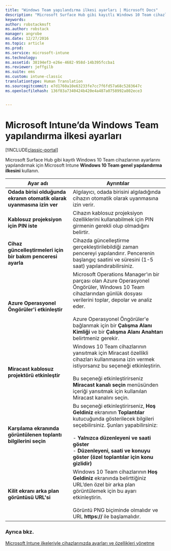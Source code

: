 ```yaml
---
title: "Windows Team yapılandırma ilkesi ayarları | Microsoft Docs"
description: "Microsoft Surface Hub gibi kayıtlı Windows 10 Team cihazlarının ayarlarını yapılandırmak için Microsoft Intune **Windows 10 Team genel yapılandırma ilkesini** kullanın."
keywords: 
author: robstackmsft
ms.author: robstack
manager: angrobe
ms.date: 12/27/2016
ms.topic: article
ms.prod: 
ms.service: microsoft-intune
ms.technology: 
ms.assetid: 38194ef3-e26e-4682-958d-14b395fccba1
ms.reviewer: jeffgilb
ms.suite: ems
ms.custom: intune-classic
translationtype: Human Translation
ms.sourcegitcommit: e7d1760a10e63233fe7cc7f6fd57a68c5283647c
ms.openlocfilehash: 136f83a7340424b420e4a487a0758992a802ece3


---
```


# <a name="windows-team-configuration-policy-settings-in-microsoft-intune"></a>Microsoft Intune’da Windows Team yapılandırma ilkesi ayarları

[!INCLUDE[classic-portal](../includes/classic-portal.md)]

Microsoft Surface Hub gibi kayıtlı Windows 10 Team cihazlarının ayarlarını yapılandırmak için Microsoft Intune **Windows 10 Team genel yapılandırma ilkesini** kullanın.

|Ayar adı|Ayrıntılar|
|----------------|-----------|
|**Odada birisi olduğunda ekranın otomatik olarak uyanmasına izin ver**|Algılayıcı, odada birisini algıladığında cihazın otomatik olarak uyanmasına izin verir.|
|**Kablosuz projeksiyon için PIN iste**|Cihazın kablosuz projeksiyon özelliklerini kullanabilmek için PIN girmenin gerekli olup olmadığını belirtir.|
|**Cihaz güncelleştirmeleri için bir bakım penceresi ayarla**|Cihazda güncelleştirme gerçekleştirilebildiği zaman pencereyi yapılandırır. Pencerenin başlangıç saatini ve süresini (1-5 saat) yapılandırabilirsiniz.|
|**Azure Operasyonel Öngörüler'i etkinleştir**|Microsoft Operations Manager’ın bir parçası olan Azure Operasyonel Öngörüler, Windows 10 Team cihazlarından günlük dosyası verilerini toplar, depolar ve analiz eder.<br /><br />Azure Operasyonel Öngörüler'e bağlanmak için bir **Çalışma Alanı Kimliği** ve bir **Çalışma Alanı Anahtarı** belirtmeniz gerekir.|
|**Miracast kablosuz projektörü etkinleştir**|Windows 10 Team cihazlarının yansıtmak için Miracast özellikli cihazları kullanmasına izin vermek istiyorsanız bu seçeneği etkinleştirin.<br /><br />Bu seçeneği etkinleştirirseniz **Miracast kanalı seçin** menüsünden içeriği yansıtmak için kullanılan Miracast kanalını seçin.|
|**Karşılama ekranında görüntülenen toplantı bilgilerini seçin**|Bu seçeneği etkinleştirirseniz, **Hoş Geldiniz** ekranının **Toplantılar** kutucuğunda gösterilecek bilgileri seçebilirsiniz. Şunları yapabilirsiniz:<br /><br />-   **Yalnızca düzenleyeni ve saati göster**<br />-   **Düzenleyeni, saati ve konuyu göster (özel toplantılar için konu gizlidir)**|
|**Kilit ekranı arka plan görüntüsü URL'si**|Windows 10 Team cihazlarının **Hoş Geldiniz** ekranında belirttiğiniz URL’den özel bir arka plan görüntülemek için bu ayarı etkinleştirin.<br /><br />Görüntü PNG biçiminde olmalıdır ve URL **https://** ile başlamalıdır.|


### <a name="see-also"></a>Ayrıca bkz.
[Microsoft Intune ilkeleriyle cihazlarınızda ayarları ve özellikleri yönetme](manage-settings-and-features-on-your-devices-with-microsoft-intune-policies.md)




<!--HONumber=Dec16_HO5-->


